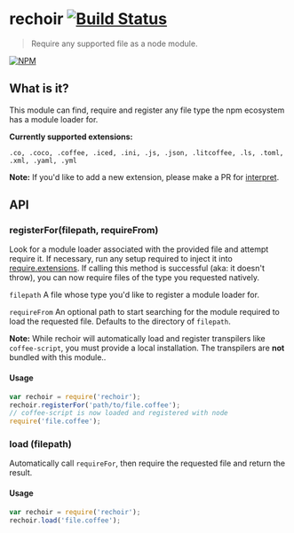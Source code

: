 # rechoir [![Build Status](https://secure.travis-ci.org/tkellen/node-rechoir.png)](http://travis-ci.org/tkellen/node-rechoir)
> Require any supported file as a node module.

[![NPM](https://nodei.co/npm/rechoir.png)](https://nodei.co/npm/rechoir/)


## What is it?
This module can find, require and register any file type the npm ecosystem has a module loader for.

**Currently supported extensions:**

`.co, .coco, .coffee, .iced, .ini, .js, .json, .litcoffee, .ls, .toml, .xml, .yaml, .yml`

**Note:** If you'd like to add a new extension, please make a PR for [interpret](https://github.com/tkellen/node-interpret).

## API

### registerFor(filepath, requireFrom)
Look for a module loader associated with the provided file and attempt require it.  If necessary, run any setup required to inject it into [require.extensions](http://nodejs.org/api/globals.html#globals_require_extensions). If calling this method is successful (aka: it doesn't throw), you can now require files of the type you requested natively.

`filepath` A file whose type you'd like to register a module loader for.

`requireFrom` An optional path to start searching for the module required to load the requested file.  Defaults to the directory of `filepath`.

**Note:** While rechoir will automatically load and register transpilers like `coffee-script`, you must provide a local installation.  The transpilers are **not** bundled with this module..

#### Usage
```js
var rechoir = require('rechoir');
rechoir.registerFor('path/to/file.coffee');
// coffee-script is now loaded and registered with node
require('file.coffee');
```

### load (filepath)
Automatically call `requireFor`, then require the requested file and return the result.

#### Usage
```js
var rechoir = require('rechoir');
rechoir.load('file.coffee');
```

